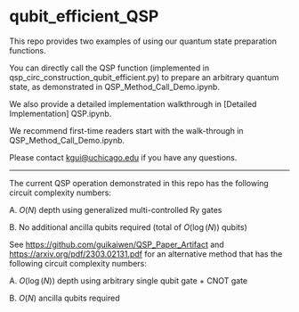 # qubit_efficient_QSP

This repo provides two examples of using our quantum state preparation functions.

You can directly call the QSP function (implemented in qsp_circ_construction_qubit_efficient.py) to prepare an arbitrary quantum state, as demonstrated in QSP_Method_Call_Demo.ipynb.

We also provide a detailed implementation walkthrough in [Detailed Implementation] QSP.ipynb.

We recommend first-time readers start with the walk-through in QSP_Method_Call_Demo.ipynb.

Please contact kgui@uchicago.edu if you have any questions.


-------------------------------
The current QSP operation demonstrated in this repo has the following circuit complexity numbers:

A. $O(N)$ depth using generalized multi-controlled Ry gates

B. No additional ancilla qubits required (total of $O(\log(N))$ qubits)


See https://github.com/guikaiwen/QSP_Paper_Artifact and https://arxiv.org/pdf/2303.02131.pdf for an alternative method that has the following circuit complexity numbers:

A. $O(\log(N))$ depth using arbitrary single qubit gate + CNOT gate

B. $O(N)$ ancilla qubits required

